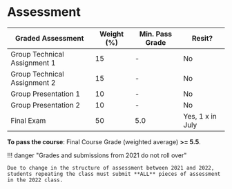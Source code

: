 # Assessment

| Graded Assessment            | Weight (%)  | Min. Pass Grade | Resit?           |
|------------------------------|-------------|-----------------|------------------|
| Group Technical Assignment 1 | 15          | -               | No               |
| Group Technical Assignment 2 | 15          | -               | No               |
| Group Presentation 1         | 10          | -               | No |
| Group Presentation 2         | 10          | -               | No |
| Final Exam                   | 50          | 5.0             | Yes, 1 x in July |

**To pass the course**: Final Course Grade (weighted average) **>= 5.5**.

!!! danger "Grades and submissions from 2021 do not roll over"

    Due to change in the structure of assessment between 2021 and 2022, students repeating the class must submit **ALL** pieces of assessment in the 2022 class.     
